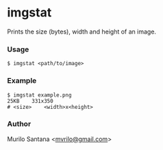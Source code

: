 # imgstat

Prints the size (bytes), width and height of an image.

### Usage

    $ imgstat <path/to/image>

### Example

```
$ imgstat example.png
25KB    331x350
# <size>    <width>x<height>
```

### Author

Murilo Santana <<mvrilo@gmail.com>>
